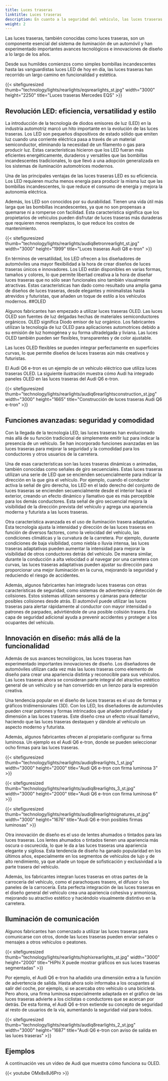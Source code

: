 ```yaml
---
title: Luces traseras
linktitle: Luces traseras
description: En cuanto a la seguridad del vehículo, las luces traseras son cruciales para garantizar que los conductores puedan verlos y que otros puedan verlos a ellos en la carretera. 
weight: 2
---
```

<!-- markdownlint-disable MD033 -->

Las luces traseras, también conocidas como luces traseras, son un componente esencial del sistema de iluminación de un automóvil y han experimentado importantes avances tecnológicos e innovaciones de diseño a lo largo de los años.

Desde sus humildes comienzos como simples bombillas incandescentes hasta las vanguardistas luces LED de hoy en día, las luces traseras han recorrido un largo camino en funcionalidad y estética.

{{< sitefiguresized thumb="technology/lights/rearlights/eqsrearlights_st.jpg" width="3000" height="2250" title="Luces traseras Mercedes EQS" >}}

## Revolución LED: eficiencia, versatilidad y estilo

La introducción de la tecnología de diodos emisores de luz (LED) en la industria automotriz marcó un hito importante en la evolución de las luces traseras. Los LED son pequeños dispositivos de estado sólido que emiten luz cuando una corriente eléctrica pasa a través de un material semiconductor, eliminando la necesidad de un filamento o gas para producir luz. Estas características hicieron que los LED fueran más eficientes energéticamente, duraderos y versátiles que las bombillas incandescentes tradicionales, lo que llevó a una adopción generalizada en los sistemas de iluminación automotrices modernos.

Una de las principales ventajas de las luces traseras LED es su eficiencia. Los LED requieren mucha menos energía para producir la misma luz que las bombillas incandescentes, lo que reduce el consumo de energía y mejora la autonomía eléctrica.

Además, los LED son conocidos por su durabilidad. Tienen una vida útil más larga que las bombillas incandescentes, ya que no son propensas a quemarse ni a romperse con facilidad. Esta característica significa que los propietarios de vehículos pueden disfrutar de luces traseras más duraderas que requieren menos reemplazos, lo que reduce los costos de mantenimiento.

{{< sitefiguresized thumb="technology/lights/rearlights/audiq8etronrearlight_st.jpg" width="3000" height="1999" title="Luces traseras Audi Q8 e-tron" >}}

En términos de versatilidad, los LED ofrecen a los diseñadores de automóviles una mayor flexibilidad a la hora de crear diseños de luces traseras únicos e innovadores. Los LED están disponibles en varias formas, tamaños y colores, lo que permite libertad creativa a la hora de diseñar luces traseras que no sólo sean funcionales sino también visualmente atractivas. Estas características han dado como resultado una amplia gama de diseños de luces traseras, desde elegantes y minimalistas hasta atrevidos y futuristas, que añaden un toque de estilo a los vehículos modernos.
##OLED

Algunos fabricantes han empezado a utilizar luces traseras OLED. Las luces OLED son fuentes de luz delgadas hechas de materiales semiconductores orgánicos. OLED significa Diodo emisor de luz orgánico. Los fabricantes utilizan la tecnología de luz OLED para aplicaciones automotrices debido a su emisión de luz homogénea y su forma ultradelgada y liviana. Las luces OLED también pueden ser flexibles, transparentes y de color ajustable.

Las luces OLED flexibles se pueden integrar perfectamente en superficies curvas, lo que permite diseños de luces traseras aún más creativos y futuristas.

El Audi Q6 e-tron es un ejemplo de un vehículo eléctrico que utiliza luces traseras OLED.
La siguiente ilustración muestra cómo Audi ha integrado paneles OLED en las luces traseras del Audi Q6 e-tron.

{{< sitefiguresized thumb="technology/lights/rearlights/audiq6rearlightsconstruction_st.jpg" width="3000" height="1665" title="Construcción de luces traseras Audi Q6 e-tron" >}}

## Funciones avanzadas: seguridad y comodidad

Con la llegada de la tecnología LED, las luces traseras han evolucionado más allá de su función tradicional de simplemente emitir luz para indicar la presencia de un vehículo. Se han incorporado funciones avanzadas en las luces traseras para mejorar la seguridad y la comodidad para los conductores y otros usuarios de la carretera.

Una de esas características son las luces traseras dinámicas o animadas, también conocidas como señales de giro secuenciales. Estas luces traseras utilizan una serie de LED que se encienden secuencialmente para indicar la dirección en la que gira el vehículo. Por ejemplo, cuando el conductor activa la señal de giro derecha, los LED en el lado derecho del conjunto de luces traseras se encienden secuencialmente desde el interior hacia el exterior, creando un efecto dinámico y llamativo que es más perceptible para los demás conductores. Esta señal de giro secuencial mejora la visibilidad de la dirección prevista del vehículo y agrega una apariencia moderna y futurista a las luces traseras.

Otra característica avanzada es el uso de iluminación trasera adaptativa. Esta tecnología ajusta la intensidad y dirección de las luces traseras en función de diversos factores, como la velocidad del vehículo, las condiciones climáticas y la curvatura de la carretera. Por ejemplo, durante condiciones de baja visibilidad, como niebla o lluvia intensa, las luces traseras adaptativas pueden aumentar la intensidad para mejorar la visibilidad de otros conductores detrás del vehículo. De manera similar, durante la conducción a alta velocidad o al navegar por una carretera con curvas, las luces traseras adaptativas pueden ajustar su dirección para proporcionar una mejor iluminación en la curva, mejorando la seguridad y reduciendo el riesgo de accidentes.

Además, algunos fabricantes han integrado luces traseras con otras características de seguridad, como sistemas de advertencia y detección de colisiones. Estos sistemas utilizan sensores y cámaras para detectar posibles colisiones desde atrás. El automóvil puede utilizar las luces traseras para alertar rápidamente al conductor con mayor intensidad o patrones de parpadeo, advirtiéndole de una posible colisión trasera. Esta capa de seguridad adicional ayuda a prevenir accidentes y proteger a los ocupantes del vehículo.

## Innovación en diseño: más allá de la funcionalidad

Además de sus avances tecnológicos, las luces traseras han experimentado importantes innovaciones de diseño. Los diseñadores de automóviles utilizan cada vez más las luces traseras como elemento de diseño para crear una apariencia distinta y reconocible para sus vehículos. Las luces traseras ahora se consideran parte integral del atractivo estético general de un vehículo y se han convertido en un lienzo para la expresión creativa.

Una tendencia popular en el diseño de luces traseras es el uso de formas y gráficos tridimensionales (3D). Con los LED, los diseñadores de automóviles pueden crear patrones y formas intrincados que añaden profundidad y dimensión a las luces traseras. Este diseño crea un efecto visual llamativo, haciendo que las luces traseras destaquen y dándole al vehículo un aspecto moderno y futurista.

Además, algunos fabricantes ofrecen al propietario configurar su firma luminosa. Un ejemplo es el Audi Q6 e-tron, donde se pueden seleccionar ocho firmas para las luces traseras.

{{< sitefiguresized thumb="technology/lights/rearlights/audiq8rearlights_1_st.jpg" width="3000" height="2000" title="Audi Q6 e-tron con firma luminosa 3" >}}

{{< sitefiguresized thumb="technology/lights/rearlights/audiq8rearlights_3_st.jpg" width="3000" height="2000" title="Audi Q6 e-tron con firma luminosa 6" >}}

{{< sitefiguresized thumb="technology/lights/rearlights/audiq8rearlightsignatures_st.jpg" width="3000" height="1676" title="Audi Q6 e-tron posibles firmas luminosas" >}}

Otra innovación de diseño es el uso de lentes ahumados o tintados para las luces traseras. Los lentes ahumados o tintados tienen una apariencia más oscura o oscurecida, lo que le da a las luces traseras una apariencia elegante y sigilosa. Esta tendencia de diseño ha ganado popularidad en los últimos años, especialmente en los segmentos de vehículos de lujo y de alto rendimiento, ya que añade un toque de sofisticación y exclusividad a la parte trasera del vehículo.

Además, los fabricantes integran luces traseras en otras partes de la carrocería del vehículo, como el parachoques trasero, el difusor o los paneles de la carrocería. Esta perfecta integración de las luces traseras en el diseño general del vehículo crea una apariencia cohesiva y armoniosa, mejorando su atractivo estético y haciéndolo visualmente distintivo en la carretera.

## Iluminación de comunicación

Algunos fabricantes han comenzado a utilizar las luces traseras para comunicarse con otros, donde las luces traseras pueden enviar señales o mensajes a otros vehículos o peatones.

{{< sitefiguresized thumb="technology/lights/rearlights/hiphixrearlights_st.jpg" width="3000" height="2000" title="HiPhi X puede mostrar gráficos en sus luces traseras segmentadas" >}}

Por ejemplo, el Audi Q6 e-tron ha añadido una dimensión extra a la función de advertencia de salida. Hasta ahora solo informaba a los ocupantes al salir del coche, por ejemplo, si se acercaba otro vehículo o una bicicleta. Pero ahora, una firma luminosa especialmente adaptada en el gráfico de las luces traseras advierte a los ciclistas o conductores que se acercan por detrás. De esta forma, el Audi Q6 e-tron extiende su concepto de seguridad al resto de usuarios de la vía, aumentando la seguridad vial para todos.

{{< sitefiguresized thumb="technology/lights/rearlights/audiq8rearlights_2_st.jpg" width="3000" height="1687" title="Audi Q6 e-tron con aviso de salida en las luces traseras" >}}

## Ejemplos

A continuación ves un vídeo de Audi que muestra cómo funciona su OLED.


{{< youtube OMx8x8J6Pro >}}
